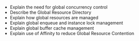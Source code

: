 
* Explain the need for  global concurrency control
* Describe the Global Resource Directory
* Explain how  global resources are managed
* Explain global enqueue and instance lock management
* Explain global buffer cache management
* Explain use of Affinity to reduce Global Resource Contention